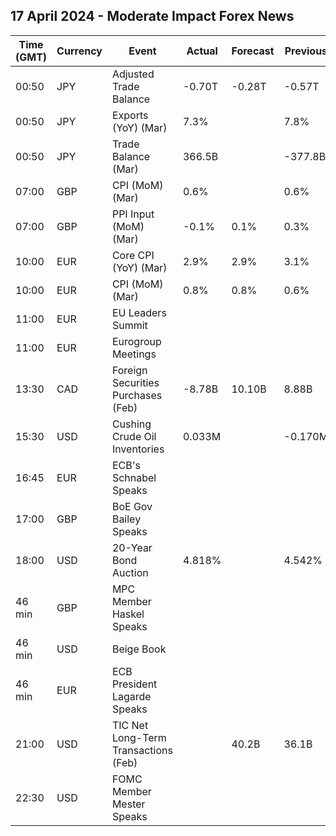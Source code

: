 ## 17 April 2024 - Moderate Impact Forex News

| Time (GMT) | Currency | Event | Actual | Forecast | Previous |
|------|----------|-------|--------|----------|----------|
| 00:50 | JPY | Adjusted Trade Balance | -0.70T | -0.28T | -0.57T |
| 00:50 | JPY | Exports (YoY) (Mar) | 7.3% |  | 7.8% |
| 00:50 | JPY | Trade Balance (Mar) | 366.5B |  | -377.8B |
| 07:00 | GBP | CPI (MoM) (Mar) | 0.6% |  | 0.6% |
| 07:00 | GBP | PPI Input (MoM) (Mar) | -0.1% | 0.1% | 0.3% |
| 10:00 | EUR | Core CPI (YoY) (Mar) | 2.9% | 2.9% | 3.1% |
| 10:00 | EUR | CPI (MoM) (Mar) | 0.8% | 0.8% | 0.6% |
| 11:00 | EUR | EU Leaders Summit |  |  |  |
| 11:00 | EUR | Eurogroup Meetings |  |  |  |
| 13:30 | CAD | Foreign Securities Purchases (Feb) | -8.78B | 10.10B | 8.88B |
| 15:30 | USD | Cushing Crude Oil Inventories | 0.033M |  | -0.170M |
| 16:45 | EUR | ECB's Schnabel Speaks |  |  |  |
| 17:00 | GBP | BoE Gov Bailey Speaks |  |  |  |
| 18:00 | USD | 20-Year Bond Auction | 4.818% |  | 4.542% |
| 46 min | GBP | MPC Member Haskel Speaks |  |  |  |
| 46 min | USD | Beige Book |  |  |  |
| 46 min | EUR | ECB President Lagarde Speaks |  |  |  |
| 21:00 | USD | TIC Net Long-Term Transactions (Feb) |  | 40.2B | 36.1B |
| 22:30 | USD | FOMC Member Mester Speaks |  |  |  |

